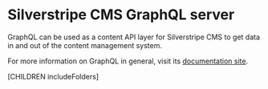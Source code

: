 # Silverstripe CMS GraphQL server

GraphQL can be used as a content API layer for Silverstripe CMS to get data in and out of the content management system.

For more information on GraphQL in general, visit its [documentation site](https://graphql.org).

[CHILDREN includeFolders]

